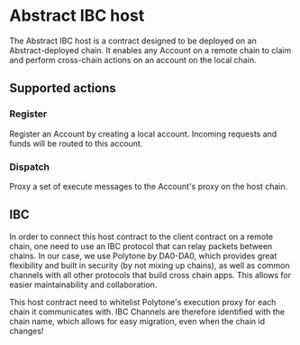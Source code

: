 # Abstract IBC host

The Abstract IBC host is a contract designed to be deployed on an Abstract-deployed chain. It enables any Account on a remote chain to claim and perform cross-chain actions on an account on the local chain.

## Supported actions

### Register

Register an Account by creating a local account. Incoming requests and funds will be routed to this account.

### Dispatch

Proxy a set of execute messages to the Account's proxy on the host chain.

## IBC

In order to connect this host contract to the client contract on a remote chain, one need to use an IBC protocol that can relay packets between chains. In our case, we use Polytone by DA0-DA0, which provides great flexibility and built in security (by not mixing up chains), as well as common channels with all other protocols that build cross chain apps. This allows for easier maintainability and collaboration.

This host contract need to whitelist Polytone's execution proxy for each chain it communicates with. IBC Channels are therefore identified with the chain name, which allows for easy migration, even when the chain id changes!
